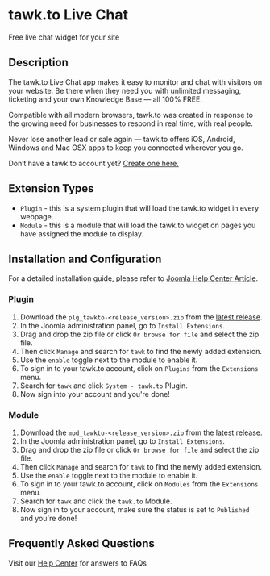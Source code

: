 # tawk.to Live Chat

Free live chat widget for your site

## Description

The tawk.to Live Chat app makes it easy to monitor and chat with visitors on your website. Be there when they need you with unlimited messaging, ticketing and your own Knowledge Base — all 100% FREE.

Compatible with all modern browsers, tawk.to was created in response to the growing need for businesses to respond in real time, with real people.

Never lose another lead or sale again — tawk.to offers iOS, Android, Windows and Mac OSX apps to keep you connected wherever you go.

Don’t have a tawk.to account yet? [Create one here.](https://www.tawk.to/?utm_source=joomla&utm_medium=link&utm_campaign=signup)

## Extension Types
- `Plugin` - this is a system plugin that will load the tawk.to widget in every webpage.
- `Module` - this is a module that will load the tawk.to widget on pages you have assigned the module to display.

## Installation and Configuration
For a detailed installation guide, please refer to [Joomla Help Center Article](https://help.tawk.to/article/joomla).

### Plugin
1. Download the `plg_tawkto-<release_version>.zip` from the [latest release](https://github.com/tawk/tawk-joomla/releases).
2. In the Joomla administration panel, go to `Install Extensions`.
3. Drag and drop the zip file or click `Or browse for file` and select the zip file.
4. Then click `Manage` and search for `tawk` to find the newly added extension.
5. Use the `enable` toggle next to the module to enable it.
6. To sign in to your tawk.to account, click on `Plugins` from the `Extensions` menu.
7. Search for `tawk` and click `System - tawk.to` Plugin.
8. Now sign into your account and you're done!

### Module
1. Download the `mod_tawkto-<release_version>.zip` from the [latest release](https://github.com/tawk/tawk-joomla/releases).
2. In the Joomla administration panel, go to `Install Extensions`.
3. Drag and drop the zip file or click `Or browse for file` and select the zip file.
4. Then click `Manage` and search for `tawk` to find the newly added extension.
5. Use the `enable` toggle next to the module to enable it.
6. To sign in to your tawk.to account, click on `Modules` from the `Extensions` menu.
7. Search for `tawk` and click the `tawk.to` Module.
8. Now sign in to your account, make sure the status is set to `Published` and you're done!

## Frequently Asked Questions
Visit our [Help Center](https://help.tawk.to/) for answers to FAQs

